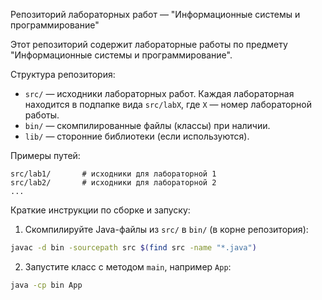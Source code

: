 Репозиторий лабораторных работ — "Информационные системы и программирование"

Этот репозиторий содержит лабораторные работы по предмету "Информационные системы и программирование".

Структура репозитория:

- `src/` — исходники лабораторных работ. Каждая лабораторная находится в подпапке вида `src/labX`, где `X` — номер лабораторной работы.
- `bin/` — скомпилированные файлы (классы) при наличии.
- `lib/` — сторонние библиотеки (если используются).

Примеры путей:

```
src/lab1/       # исходники для лабораторной 1
src/lab2/       # исходники для лабораторной 2
...
```

Краткие инструкции по сборке и запуску:

1. Скомпилируйте Java-файлы из `src/` в `bin/` (в корне репозитория):

```bash
javac -d bin -sourcepath src $(find src -name "*.java")
```

2. Запустите класс с методом `main`, например `App`:

```bash
java -cp bin App
```